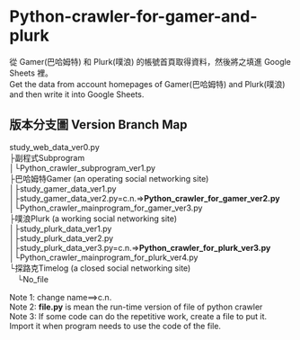 # Python-crawler-for-gamer-and-plurk
 從 Gamer(巴哈姆特) 和 Plurk(噗浪) 的帳號首頁取得資料，然後將之填進 Google Sheets 裡。  
 Get the data from account homepages of Gamer(巴哈姆特) and Plurk(噗浪) and then write it into Google Sheets.   
## 版本分支圖 Version Branch Map
 study_web_data_ver0.py  
 ├副程式Subprogram  
 │└Python_crawler_subprogram_ver1.py  
 ├巴哈姆特Gamer (an operating social networking site)  
 │├study_gamer_data_ver1.py  
 │├study_gamer_data_ver2.py=c.n.=>**Python_crawler_for_gamer_ver2.py**  
 │└Python_crawler_mainprogram_for_gamer_ver3.py  
 ├噗浪Plurk (a working social networking site)  
 │├study_plurk_data_ver1.py  
 │├study_plurk_data_ver2.py  
 │├study_plurk_data_ver3.py=c.n.=>**Python_crawler_for_plurk_ver3.py**  
 │└Python_crawler_mainprogram_for_plurk_ver4.py  
 └探路克Timelog (a closed social networking site)  
 　└No_file  
 
 Note 1: change name==>c.n.  
 Note 2: **file.py** is mean the run-time version of file of python crawler  
 Note 3: If some code can do the repetitive work, create a file to put it. Import it when program needs to use the code of the file. 